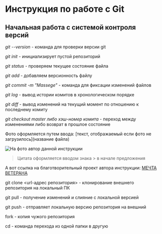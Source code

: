 # Инструкция по работе с Git

## Начальная работа с системой контроля версий

*git --version* - команда для проверки версии git

*git init* - инициализирует пустой репозиторий

*git status* - проверяем текущее состояние файла

*git add* - добавляем версионность файлу

*git commit -m "Massege"* - команда для фиксации изменений файлов

*git log* - вывод истории комитов в хронологическом порядке

*git diff* - вывод изменений на текущий момент по отношению к последнему комиту

*git checkout master либо хэш-номер комита* - переход между изменениями либо возврат в прошлое состояние

Фото оформляется путем ввода: [текст, отображаемый если фото не загрузилось](название файла)

![На фото автор данной инструкции](img_0283.jpeg)

> Цитата оформляется вводом знака > в начале предложения

А вот ссылка на благотворительный проект автора инструкции: [МЕЧТА ВЕТЕРАНА](https://mechtaveterana.ru)

git clone <url-адрес репозитория> - клонирование внешнего репозитория на локальный ПК

git pull - получение изменений и слияние с локальной версией

git push - отправляет локальную версию репозитория на внешний

fork - копия чужого репозитория

cd - команда перехода из одной папки в другую